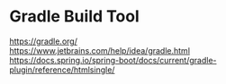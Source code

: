# Gradle Build Tool
https://gradle.org/ <br/>
https://www.jetbrains.com/help/idea/gradle.html <br/>
https://docs.spring.io/spring-boot/docs/current/gradle-plugin/reference/htmlsingle/ <br/>
